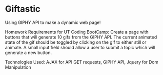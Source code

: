# Giftastic
Using GIPHY API to make a dynamic web page! 

Homework Requirements for UT Coding BootCamp:
Create a page with buttons that will generate 10 gifs from the GIPHY API.
The current animated state of the gif should be toggled by clicking on the gif to either still or animate.
A small input field should allow a user to submit a topic which will generate a new button.

Technologies Used:
AJAX for API GET requests,
GIPHY API,
Jquery for Dom Manipulation

